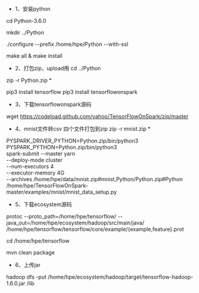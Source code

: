 * 1、安装python

cd Python-3.6.0

mkdir ../Python

./configure --prefix /home/hpe/Python --with-ssl

make all & make install

* 2、打包zip，upload用
cd ../Python

zip -r Python.zip *

pip3 install tensorflow
pip3 install tensorflowonspark

* 3、下载tensorflowonspark源码

wget https://codeload.github.com/yahoo/TensorFlowOnSpark/zip/master

* 4、mnist文件转csv
四个文件打包到zip
zip -r mnist.zip *

PYSPARK_DRIVER_PYTHON=Python.zip/bin/python3 \
PYSPARK_PYTHON=Python.zip/bin/python3 \
spark-submit --master yarn \
--deploy-mode cluster \
--num-executors 4 \
--executor-memory 4G \
--archives /home/hpe/data/mnist.zip#mnist,Python/Python.zip#Python \
/home/hpe/TensorFlowOnSpark-master/examples/mnist/mnist_data_setup.py

* 5、下载ecosystem源码

protoc --proto_path=/home/hpe/tensorflow/ --java_out=/home/hpe/ecosystem/hadoop/src/main/java/ /home/hpe/tensorflow/tensorflow/core/example/{example,feature}.prot

cd /home/hpe/tensorflow

mvn clean package


* 6、上传jar

hadoop dfs -put  /home/hpe/ecosystem/hadoop/target/tensorflow-hadoop-1.6.0.jar /lib

